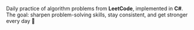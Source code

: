 Daily practice of algorithm problems from **LeetCode**, implemented in **C#**.  
The goal: sharpen problem-solving skills, stay consistent, and get stronger every day 🚀
